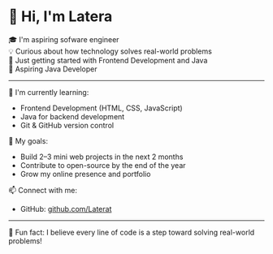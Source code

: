 # 👋 Hi, I'm Latera 

🎓 I'm aspiring sofware engineer  
💡 Curious about how technology solves real-world problems  
🚀 Just getting started with Frontend Development and Java  
🎯 Aspiring Java Developer  

---

🔭 I'm currently learning:
- Frontend Development (HTML, CSS, JavaScript)
- Java for backend development
- Git & GitHub version control

🌱 My goals:
- Build 2–3 mini web projects in the next 2 months  
- Contribute to open-source by the end of the year  
- Grow my online presence and portfolio

📫 Connect with me:  
- GitHub: [github.com/Laterat](https://github.com/Laterat)  

---

💬 Fun fact: I believe every line of code is a step toward solving real-world problems!
